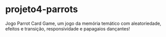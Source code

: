 # projeto4-parrots
 Jogo Parrot Card Game, um jogo da memória temático com aleatoriedade, efeitos e transição, responsividade e papagaios dançantes!
